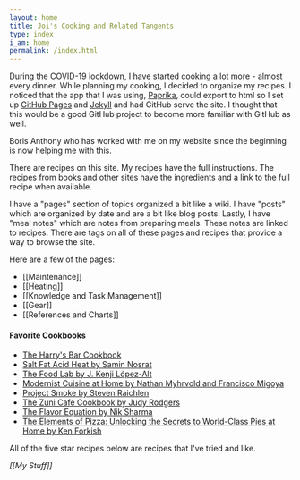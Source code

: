 ```yaml
---
layout: home
title: Joi's Cooking and Related Tangents
type: index
i_am: home
permalink: /index.html
---
```


During the COVID-19 lockdown, I have started cooking a lot more - almost every dinner. While planning my cooking, I decided to organize my recipes. I noticed that the app that I was using, [Paprika](https://www.paprikaapp.com/), could export to html so I set up [GitHub Pages](https://pages.github.com/) and [Jekyll](https://jekyllrb.com/) and had GitHub serve the site. I thought that this would be a good GitHub project to become more familiar with GitHub as well.

Boris Anthony who has worked with me on my website since the beginning is now helping me with this.

There are recipes on this site. My recipes have the full instructions. The recipes from books and other sites have the ingredients and a link to the full recipe when available.

I have a "pages" section of topics organized a bit like a wiki. I have "posts" which are organized by date and are a bit like blog posts. Lastly, I have "meal notes" which are notes from preparing meals. These notes are linked to recipes. There are tags on all of these pages and recipes that provide a way to browse the site.

Here are a few of the pages:

* [[Maintenance]]
* [[Heating]]
* [[Knowledge and Task Management]]
* [[Gear]]
* [[References and Charts]]

#### Favorite Cookbooks

- [The Harry's Bar Cookbook](https://www.amazon.com/Harrys-Bar-Cookbook-Reminiscences-World-Famous/dp/0553070304/)
- [Salt Fat Acid Heat by Samin Nosrat](https://www.saltfatacidheat.com/)
- [The Food Lab by J. Kenji López-Alt](http://www.kenjilopezalt.com/)
- [Modernist Cuisine at Home by Nathan Myhrvold and Francisco Migoya](https://modernistcuisine.com/books/modernist-cuisine-at-home/)
- [Project Smoke by Steven Raichlen](https://www.stevenraichlen.com/programs/project-smoke/)
- [The Zuni Cafe Cookbook by Judy Rodgers](https://wwnorton.com/books/The-Zuni-Cafe-Cookbook/)
- [The Flavor Equation by Nik Sharma](https://www.amazon.com/gp/product/1452182698/)
- [The Elements of Pizza: Unlocking the Secrets to World-Class Pies at Home by Ken Forkish](https://www.amazon.com/Elements-Pizza-Unlocking-Secrets-World-Class/dp/160774838X/)

All of the five star recipes below are recipes that I've tried and like.

*[[My Stuff]]*